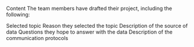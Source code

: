 
Content
The team members have drafted their project, including the following:

Selected topic
Reason they selected the topic
Description of the source of data
Questions they hope to answer with the data
Description of the communication protocols
